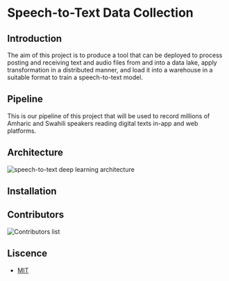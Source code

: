 # Speech-to-Text Data Collection

## Introduction

 The aim of this project is to produce a tool that can be deployed to process posting and receiving text and audio files from and into a data lake, apply transformation in a distributed manner, and load it into a warehouse in a suitable format to train a speech-to-text model. 

## Pipeline
  This is our pipeline of this project that will be used to record millions of Amharic and Swahili speakers reading digital texts in-app and web platforms. 


## Architecture
![speech-to-text deep learning architecture](images/end-to-end-details-design.JPG)

## Installation
## Contributors

![Contributors list](https://contrib.rocks/image?repo=STT-Data-Engineering/Speech_to_text)

## Liscence 
* [MIT](https://github.com/STT-Data-Engineering/Speech_to_text/blob/main/LICENSE)
 
